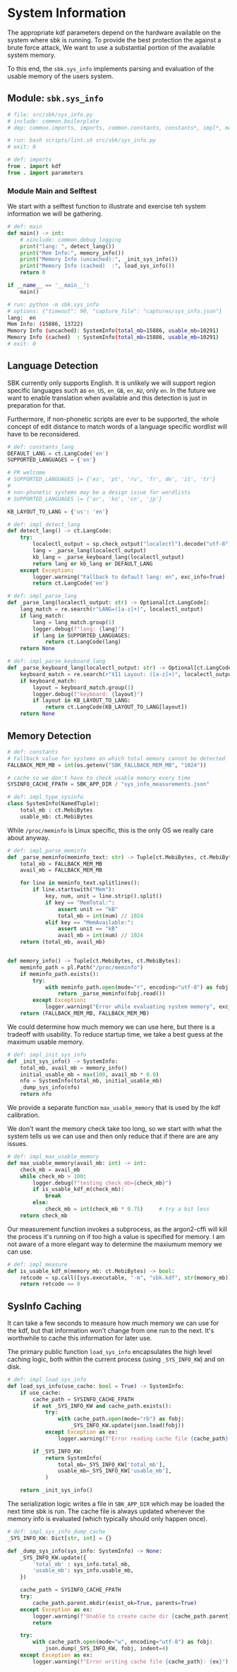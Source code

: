 # System Information

The appropriate kdf parameters depend on the hardware available on the
system where sbk is running. To provide the best protection the
against a brute force attack, We want to use a substantial portion of
the available system memory.

To this end, the `sbk.sys_info` implements parsing and evaluation of
the usable memory of the users system.


## Module: `sbk.sys_info`

```python
# file: src/sbk/sys_info.py
# include: common.boilerplate
# dep: common.imports, imports, common.constants, constants*, impl*, main
```

```bash
# run: bash scripts/lint.sh src/sbk/sys_info.py
# exit: 0
```

```python
# def: imports
from . import kdf
from . import parameters
```


### Module Main and Selftest

We start with a selftest function to illustrate and exercise teh
system information we will be gathering.

```python
# def: main
def main() -> int:
    # xinclude: common.debug_logging
    print("lang: ", detect_lang())
    print("Mem Info:", memory_info())
    print("Memory Info (uncached):", _init_sys_info())
    print("Memory Info (cached)  :", load_sys_info())
    return 0

if __name__ == '__main__':
    main()
```

```bash
# run: python -m sbk.sys_info
# options: {"timeout": 90, "capture_file": "captures/sys_info.json"}
lang:  en
Mem Info: (15886, 13722)
Memory Info (uncached): SystemInfo(total_mb=15886, usable_mb=10291)
Memory Info (cached)  : SystemInfo(total_mb=15886, usable_mb=10291)
# exit: 0
```


## Language Detection

SBK currently only supports English. It is unlikely we will support
region specific languages such as `en_US`, `en_GB`, `en_AU`, only
`en`. In the future we want to enable translation when available and
this detection is just in preparation for that.

Furthermore, if non-phonetic scripts are ever to be supported, the
whole concept of edit distance to match words of a language specific
wordlist will have to be reconsidered.

```python
# def: constants_lang
DEFAULT_LANG = ct.LangCode('en')
SUPPORTED_LANGUAGES = {'en'}

# PR welcome
# SUPPORTED_LANGUAGES |= {'es', 'pt', 'ru', 'fr', de', 'it', 'tr'}
#
# non-phonetic systems may be a design issue for wordlists
# SUPPORTED_LANGUAGES |= {'ar', 'ko', 'cn', 'jp'}

KB_LAYOUT_TO_LANG = {'us': 'en'}
```

```python
# def: impl_detect_lang
def detect_lang() -> ct.LangCode:
    try:
        localectl_output = sp.check_output("localectl").decode("utf-8")
        lang = _parse_lang(localectl_output)
        kb_lang = _parse_keyboard_lang(localectl_output)
        return lang or kb_lang or DEFAULT_LANG
    except Exception:
        logger.warning("Fallback to default lang: en", exc_info=True)
        return ct.LangCode('en')
```

```python
# def: impl_parse_lang
def _parse_lang(localectl_output: str) -> Optional[ct.LangCode]:
    lang_match = re.search(r"LANG=([a-z]+)", localectl_output)
    if lang_match:
        lang = lang_match.group(1)
        logger.debug(f"lang: {lang}")
        if lang in SUPPORTED_LANGUAGES:
            return ct.LangCode(lang)
    return None
```

```python
# def: impl_parse_keyboard_lang
def _parse_keyboard_lang(localectl_output: str) -> Optional[ct.LangCode]:
    keyboard_match = re.search(r"X11 Layout: ([a-z]+)", localectl_output)
    if keyboard_match:
        layout = keyboard_match.group(1)
        logger.debug(f"keyboard: {layout}")
        if layout in KB_LAYOUT_TO_LANG:
            return ct.LangCode(KB_LAYOUT_TO_LANG[layout])
    return None
```


## Memory Detection

```python
# def: constants
# Fallback value for systems on which total memory cannot be detected
FALLBACK_MEM_MB = int(os.getenv("SBK_FALLBACK_MEM_MB", "1024"))

# cache so we don't have to check usable memory every time
SYSINFO_CACHE_FPATH = SBK_APP_DIR / "sys_info_measurements.json"
```

```python
# def: impl_type_sysinfo
class SystemInfo(NamedTuple):
    total_mb : ct.MebiBytes
    usable_mb: ct.MebiBytes
```

While `/proc/meminfo` is Linux specific, this is the only OS we really
care about anyway.

```python
# def: impl_parse_meminfo
def _parse_meminfo(meminfo_text: str) -> Tuple[ct.MebiBytes, ct.MebiBytes]:
    total_mb = FALLBACK_MEM_MB
    avail_mb = FALLBACK_MEM_MB

    for line in meminfo_text.splitlines():
        if line.startswith("Mem"):
            key, num, unit = line.strip().split()
            if key == "MemTotal:":
                assert unit == "kB"
                total_mb = int(num) // 1024
            elif key == "MemAvailable:":
                assert unit == "kB"
                avail_mb = int(num) // 1024
    return (total_mb, avail_mb)


def memory_info() -> Tuple[ct.MebiBytes, ct.MebiBytes]:
    meminfo_path = pl.Path("/proc/meminfo")
    if meminfo_path.exists():
        try:
            with meminfo_path.open(mode="r", encoding="utf-8") as fobj:
                return _parse_meminfo(fobj.read())
        except Exception:
            logger.warning("Error while evaluating system memory", exc_info=True)
    return (FALLBACK_MEM_MB, FALLBACK_MEM_MB)
```

We could determine how much memory we can use here, but there is
a tradeoff with usability. To reduce startup time, we take a best guess
at the maximum usable memory.

```python
# def: impl_init_sys_info
def _init_sys_info() -> SystemInfo:
    total_mb, avail_mb = memory_info()
    initial_usable_mb = max(100, avail_mb * 0.9)
    nfo = SystemInfo(total_mb, initial_usable_mb)
    _dump_sys_info(nfo)
    return nfo
```

We provide a separate function `max_usable_memory` that is used
by the kdf calibration.

We don't want the memory check take too long, so we start with
what the system tells us we can use and then only reduce that if
there are are any issues.

```python
# def: impl_max_usable_memory
def max_usable_memory(avail_mb: int) -> int:
    check_mb = avail_mb
    while check_mb > 100:
        logger.debug(f"testing check_mb={check_mb}")
        if is_usable_kdf_m(check_mb):
            break
        else:
            check_mb = int(check_mb * 0.75)     # try a bit less
    return check_mb
```

Our measurement function invokes a subprocess, as the argon2-cffi will
kill the process it's running on if too high a value is specified for
memory. I am not aware of a more elegant way to determine the maxiumum
memory we can use.

```python
# def: impl_measure
def is_usable_kdf_m(memory_mb: ct.MebiBytes) -> bool:
    retcode = sp.call([sys.executable, "-m", "sbk.kdf", str(memory_mb)])
    return retcode == 0
```

## SysInfo Caching

It can take a few seconds to measure how much memory we can use for
the kdf, but that information won't change from one run to the next.
It's worthwhile to cache this information for later use.

The primary public function `load_sys_info` encapsulates the high
level caching logic, both within the current process (using
`_SYS_INFO_KW`) and on disk.

```python
# def: impl_load_sys_info
def load_sys_info(use_cache: bool = True) -> SystemInfo:
    if use_cache:
        cache_path = SYSINFO_CACHE_FPATH
        if not _SYS_INFO_KW and cache_path.exists():
            try:
                with cache_path.open(mode="rb") as fobj:
                    _SYS_INFO_KW.update(json.load(fobj))
            except Exception as ex:
                logger.warning(f"Error reading cache file {cache_path}: {ex}")

        if _SYS_INFO_KW:
            return SystemInfo(
                total_mb=_SYS_INFO_KW['total_mb'],
                usable_mb=_SYS_INFO_KW['usable_mb'],
            )

    return _init_sys_info()
```

The serialization logic writes a file in `SBK_APP_DIR` which may be
loaded the next time sbk is run. The cache file is always updated
whenever the memory info is evaluated (which typically should only
happen once).

```python
# def: impl_sys_info_dump_cache
_SYS_INFO_KW: Dict[str, int] = {}

def _dump_sys_info(sys_info: SystemInfo) -> None:
    _SYS_INFO_KW.update({
        'total_mb' : sys_info.total_mb,
        'usable_mb': sys_info.usable_mb,
    })

    cache_path = SYSINFO_CACHE_FPATH
    try:
        cache_path.parent.mkdir(exist_ok=True, parents=True)
    except Exception as ex:
        logger.warning(f"Unable to create cache dir {cache_path.parent}: {ex}")
        return

    try:
        with cache_path.open(mode="w", encoding="utf-8") as fobj:
            json.dump(_SYS_INFO_KW, fobj, indent=4)
    except Exception as ex:
        logger.warning(f"Error writing cache file {cache_path}: {ex}")
```
